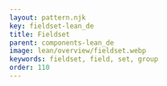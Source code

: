 ```yaml
---
layout: pattern.njk
key: fieldset-lean_de
title: Fieldset
parent: components-lean_de
image: lean/overview/fieldset.webp
keywords: fieldset, field, set, group
order: 110
---
```


